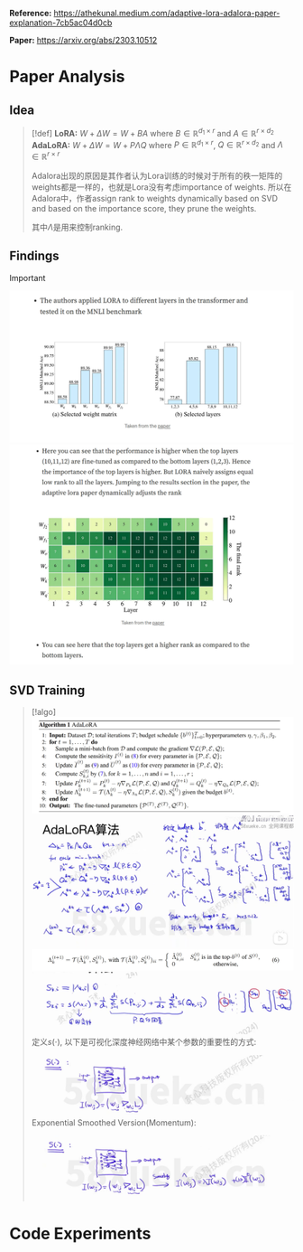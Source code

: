 **Reference:** https://athekunal.medium.com/adaptive-lora-adalora-paper-explanation-7cb5ac04d0cb

**Paper:** https://arxiv.org/abs/2303.10512
# Paper Analysis
## Idea
> [!def]
> **LoRA:** $W+\Delta W = W+BA$ where $B\in \mathbb{R}^{d_{1}\times r}$ and $A\in \mathbb{R}^{r \times d_{2}}$
> **AdaLoRA:** $W+\Delta W = W+P\Lambda Q$ where $P\in \mathbb{R}^{d_{1}\times r}$, $Q\in \mathbb{R}^{r \times d_{2}}$ and $\Lambda \in \mathbb{R}^{r\times r}$
> 
> Adalora出现的原因是其作者认为Lora训练的时候对于所有的秩一矩阵的weights都是一样的，也就是Lora没有考虑importance of weights. 所以在Adalora中，作者assign rank to weights dynamically based on SVD and based on the importance score, they prune the weights.
> 
> 其中$\Lambda$是用来控制ranking.


## Findings
> [!important]
> ![](AdaLoRA.assets/d1598279e14b932b6b8b6ad1875a1c60_MD5.jpeg)![](AdaLoRA.assets/c71baeae9ca2d25ed3f89f08b4b903f2_MD5.jpeg)


## SVD Training
> [!algo]
> ![](AdaLoRA.assets/2ae9e94e511b149f1552d5686d5101a2_MD5.jpeg)![](AdaLoRA.assets/fb7b2927b676b097cbe21a3446920a7c_MD5.jpeg)![](AdaLoRA.assets/4f590a1ddf7715cc35521f6ca763ba9c_MD5.jpeg)![](AdaLoRA.assets/fc198bb539ad1ed132539cd41a8c382e_MD5.jpeg)
> 定义$s(\cdot)$, 以下是可视化深度神经网络中某个参数的重要性的方式:
> 
> ![](AdaLoRA.assets/ce0eff063bd582dff6a71bb9f41ff776_MD5.jpeg)
> Exponential Smoothed Version(Momentum):
> 
> ![](AdaLoRA.assets/9cef0510c8caccf0ad1970d62b614a0d_MD5.jpeg)



# Code Experiments






